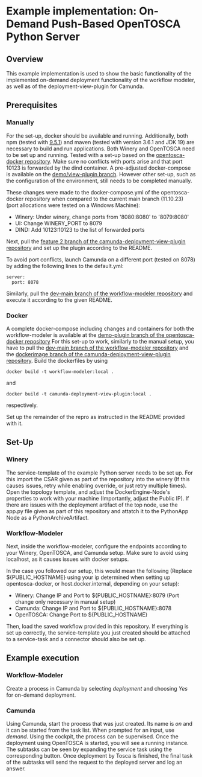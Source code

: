 # Example implementation: On-Demand Push-Based OpenTOSCA Python Server

## Overview

This example implementation is used to show the basic functionality of the implemented on-demand deployment functionality of the workflow modeler, as well as of the deployment-view-plugin for Camunda.

## Prerequisites

### Manually

For the set-up, docker should be available and running. Additionally, both npm (tested with [9.5.1](https://www.npmjs.com/package/npm/v/9.5.1)) and maven (tested with version 3.6.1 and JDK 19) are necessary to build and run applications.
Both Winery and OpenTOSCA need to be set up and running. Tested with a set-up based on the [opentosca-docker repository](https://github.com/OpenTOSCA/opentosca-docker).
Make sure no conflicts with ports arise and that port 10123 is forwarded by the dind container. A pre-adjusted docker-compose is available on the [demo/view-plugin branch](https://github.com/OpenTOSCA/opentosca-docker/tree/demo/view-plugin). However other set-up, such as the configuration of the environment, still needs to be completed manually.

These changes were made to the docker-compose.yml of the opentosca-docker repository when compared to the current main branch (11.10.23) (port allocations were tested on a Windows Machine):
  * Winery: Under winery, change ports from '8080:8080' to '8079:8080'
  * UI: Change WINERY_PORT to 8079
  * DIND: Add 10123:10123 to the list of forwarded ports

Next, pull the [feature 2 branch of the camunda-deployment-view-plugin repository](https://github.com/SeQuenC-Consortium/camunda-deployment-view-plugin/tree/feature/2-visualize-deployment-model) and set up the plugin according to the README.

To avoid port conflicts, launch Camunda on a different port (tested on 8078) by adding the following lines to the default.yml:

```
server:
  port: 8078
```

Similarly, pull the [dev-main branch of the workflow-modeler repository](https://github.com/SeQuenC-Consortium/workflow-modeler/tree/dev-main) and execute it according to the given README. 

### Docker

A complete docker-compose including changes and containers for both the workflow-modeler is available at the [demo-plugin branch of the opentosca-docker repository](https://github.com/OpenTOSCA/opentosca-docker/tree/demo/view-plugin)
For this set-up to work, similarly to the manual setup, you have to pull the [dev-main branch of the workflow-modeler repository](https://github.com/SeQuenC-Consortium/workflow-modeler/tree/dev-main) and the [dockerimage branch of the camunda-deployment-view-plugin repository](https://github.com/SeQuenC-Consortium/camunda-deployment-view-plugin/tree/5-dockerimage). Build the dockerfiles by using

```
docker build -t workflow-modeler:local .
```
and 
```
docker build -t camunda-deployment-view-plugin:local .
```
respectively.

Set up the remainder of the repro as instructed in the README provided with it.

## Set-Up

### Winery
The service-template of the example Python server needs to be set up. For this import the CSAR given as part of the repository into the winery (If this causes issues, retry while enabling override, or just retry multiple times). Open the topology template, and adjust the DockerEngine-Node's properties to work with your machine (Importantly, adjust the Public IP). If there are issues with the deployment artifact of the top node, use the app.py file given as part of this repository and attatch it to the PythonApp Node as a PythonArchiveArtifact.

### Workflow-Modeler
Next, inside the workflow-modeler, configure the endpoints according to your Winery, OpenTOSCA, and Camunda setup. Make sure to avoid using localhost, as it causes issues with docker setups.

In the case you followed our setup, this would mean the following (Replace ${PUBLIC_HOSTNAME} using your ip determined when setting up opentosca-docker, or host.docker.internal, depending on your setup):

  * Winery: Change IP and Port to ${PUBLIC_HOSTNAME}:8079 (Port change only necessary in manual setup)
  * Camunda: Change IP and Port to ${PUBLIC_HOSTNAME}:8078
  * OpenTOSCA: Change Port to ${PUBLIC_HOSTNAME}

Then, load the saved workflow provided in this repository. If everything is set up correctly, the service-template you just created should be attached to a service-task and a connector should also be set up.

## Example execution

### Workflow-Modeler

Create a process in Camunda by selecting *deployment* and choosing *Yes* for on-demand deployment.

### Camunda

Using Camunda, start the process that was just created. Its name is *on* and it can be started from the task list. When prompted for an input, use *demand*. Using the cockpit, the process can be supervised. Once the deployment using OpenTOSCA is started, you will see a running instance. The subtasks can be seen by expanding the service task using the corresponding button. Once deployment by Tosca is finished, the final task of the subtasks will send the request to the deployed server and log an answer.
